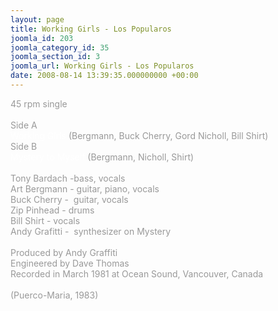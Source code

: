 ```yaml
---
layout: page
title: Working Girls - Los Popularos
joomla_id: 203
joomla_category_id: 35
joomla_section_id: 3
joomla_url: Working Girls - Los Popularos
date: 2008-08-14 13:39:35.000000000 +00:00
---
```

<span style="color: #999999">45 rpm single</span><br />
<span style="color: #ffffff"><br />
<span style="color: #999999">Side A</span><br />
Working Girls <span style="color: #999999">(Bergmann, Buck Cherry, Gord Nicholl, Bill Shirt)</span><br />
<span style="color: #999999">Side B</span> <br />
Mystery to Myself <span style="color: #999999">(Bergmann, Nicholl, Shirt)</span></span><br />
<br />
<span style="color: #999999">Tony Bardach -bass, vocals<br />
Art Bergmann - guitar, piano, vocals<br />
Buck Cherry -&nbsp; guitar, vocals<br />
Zip Pinhead - drums<br />
Bill Shirt - vocals<br />
Andy Grafitti -&nbsp; synthesizer on Mystery</span><br />
<span style="color: #999999"><br />
Produced by Andy Graffiti</span><br />
<span style="color: #999999">Engineered by Dave Thomas</span><br />
<span style="color: #999999">Recorded in March 1981 at Ocean Sound, Vancouver, Canada</span><br />
<br />
 <span style="color: #999999">(Puerco-Maria, 1983)</span><br />
